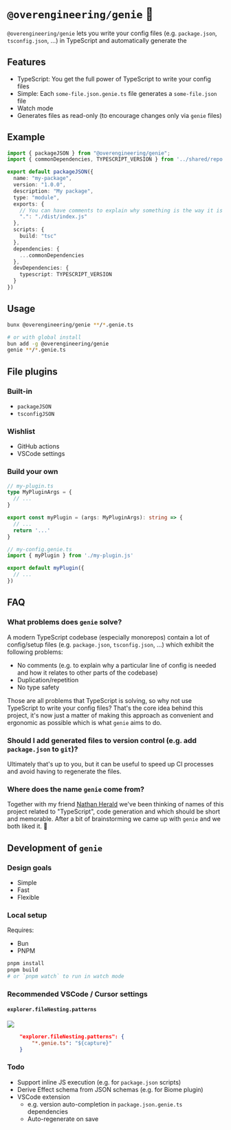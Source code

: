 # `@overengineering/genie` 🧞

`@overengineering/genie` lets you write your config files (e.g. `package.json`, `tsconfig.json`, ...) in TypeScript and automatically generate the 

## Features

- TypeScript: You get the full power of TypeScript to write your config files
- Simple: Each `some-file.json.genie.ts` file generates a `some-file.json` file
- Watch mode
- Generates files as read-only (to encourage changes only via `genie` files)

## Example

```ts
import { packageJSON } from "@overengineering/genie";
import { commonDependencies, TYPESCRIPT_VERSION } from '../shared/repo.js'

export default packageJSON({
  name: "my-package",
  version: "1.0.0",
  description: "My package",
  type: "module",
  exports: {
    // You can have comments to explain why something is the way it is
    ".": "./dist/index.js"
  },
  scripts: {
    build: "tsc"
  },
  dependencies: {
    ...commonDependencies
  },
  devDependencies: {
    typescript: TYPESCRIPT_VERSION
  }
})
```

## Usage

```bash
bunx @overengineering/genie **/*.genie.ts

# or with global install
bun add -g @overengineering/genie
genie **/*.genie.ts
```

## File plugins

### Built-in

- `packageJSON`
- `tsconfigJSON`

### Wishlist

- GitHub actions
- VSCode settings

### Build your own

```ts
// my-plugin.ts
type MyPluginArgs = {
  // ...
}

export const myPlugin = (args: MyPluginArgs): string => {
  // ...
  return '...'
}

// my-config.genie.ts
import { myPlugin } from './my-plugin.js'

export default myPlugin({
  // ...
})
```

## FAQ

### What problems does `genie` solve?

A modern TypeScript codebase (especially monorepos) contain a lot of config/setup files (e.g. `package.json`, `tsconfig.json`, ...) which exhibit the following problems:

- No comments (e.g. to explain why a particular line of config is needed and how it relates to other parts of the codebase)
- Duplication/repetition
- No type safety

Those are all problems that TypeScript is solving, so why not use TypeScript to write your config files? That's the core idea behind this project, it's now just a matter of making this approach as convenient and ergonomic as possible which is what `genie` aims to do.

### Should I add generated files to version control (e.g. add `package.json` to `git`)?

Ultimately that's up to you, but it can be useful to speed up CI processes and avoid having to regenerate the files.

### Where does the name `genie` come from?

Together with my friend [Nathan Herald](https://github.com/myobie) we've been thinking of names of this project related to "TypeScript", code generation and which should be short and memorable. After a bit of brainstorming we came up with `genie` and we both liked it. 🧞

## Development of `genie`

### Design goals

- Simple
- Fast
- Flexible

### Local setup

Requires:
- Bun
- PNPM

```bash
pnpm install
pnpm build
# or `pnpm watch` to run in watch mode
```

### Recommended VSCode / Cursor settings

#### `explorer.fileNesting.patterns`

![](https://share.cleanshot.com/cdGBWPZY+)

```json
	"explorer.fileNesting.patterns": {
		"*.genie.ts": "${capture}"
	}
```

### Todo

- Support inline JS execution (e.g. for `package.json` scripts)
- Derive Effect schema from JSON schemas (e.g. for Biome plugin)
- VSCode extension
  - e.g. version auto-completion in `package.json.genie.ts` dependencies
  - Auto-regenerate on save
